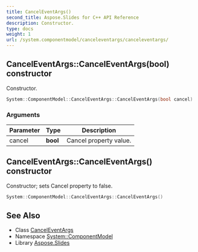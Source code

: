 ```yaml
---
title: CancelEventArgs()
second_title: Aspose.Slides for C++ API Reference
description: Constructor.
type: docs
weight: 1
url: /system.componentmodel/canceleventargs/canceleventargs/
---
```

## CancelEventArgs::CancelEventArgs(bool) constructor


Constructor.

```cpp
System::ComponentModel::CancelEventArgs::CancelEventArgs(bool cancel)
```


### Arguments

| Parameter | Type | Description |
| --- | --- | --- |
| cancel | **bool** | Cancel property value. |

## CancelEventArgs::CancelEventArgs() constructor


Constructor; sets Cancel property to false.

```cpp
System::ComponentModel::CancelEventArgs::CancelEventArgs()
```

## See Also

* Class [CancelEventArgs](../)
* Namespace [System::ComponentModel](../../)
* Library [Aspose.Slides](../../../)